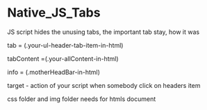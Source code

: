 # Native_JS_Tabs
JS script hides the unusing tabs, the important tab stay, how it was

tab = (.your-ul-header-tab-item-in-html)


tabContent =(.your-allContent-in-html)


info = (.motherHeadBar-in-html)


target - action of your script when somebody click on headers item

css folder and img folder needs for htmls document
